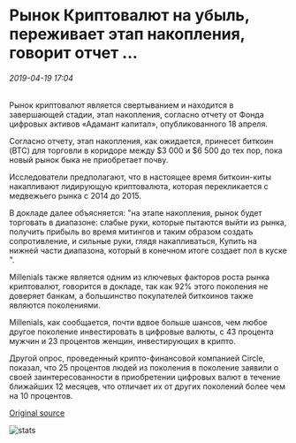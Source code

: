 # Рынок Криптовалют на убыль, переживает этап накопления, говорит отчет ...

###### 2019-04-19 17:04

Рынок криптовалют является свертыванием и находится в завершающей стадии, этап накопления, согласно отчету от Фонда цифровых активов «Адамант капитал», опубликованного 18 апреля.

Согласно отчету, этап накопления, как ожидается, принесет биткоин (BTC) для торговли в коридоре между $3 000 и $6 500 до тех пор, пока новый рынок быка не приобретает почву.

Исследователи предполагают, что в настоящее время биткоин-киты накапливают лидирующую криптовалюта, которая перекликается с медвежьего рынка с 2014 до 2015.

В докладе далее объясняется: "на этапе накопления, рынок будет торговать в диапазоне: слабые руки, которые пытаются выйти из рынка, получить прибыль во время митингов и таким образом создать сопротивление, и сильные руки, глядя накапливаться, Купить на нижней части диапазона, который в конечном итоге создает пол в куске ".

Millenials также является одним из ключевых факторов роста рынка криптовалют, говорится в докладе, так как 92% этого поколения не доверяет банкам, а большинство покупателей биткоинов также являются поколениями.

Millenials, как сообщается, почти вдвое больше шансов, чем любое другое поколение инвестировать в цифровые валюты, с 43 процента мужчин и 23 процентов женщин, инвестирующих в крипто.

Другой опрос, проведенный крипто-финансовой компанией Circle, показал, что 25 процентов людей из поколения в поколение заявили о своей заинтересованности в приобретении цифровых валют в течение ближайших 12 месяцев, что отличает их от других поколений более чем на 10 процентов.

[Original source](https://cointelegraph.com/news/cryptocurrency-bear-market-waning-going-through-accumulation-phase-says-report)

![stats](https://c.statcounter.com/11760860/0/a89fa40b/1/ "stats")